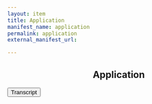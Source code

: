 ```yaml
---
layout: item
title: Application
manifest_name: application
permalink: application
external_manifest_url: 

---
```

<center>
  <h2>
  Application
  </h2>
</center>
<!-- Add an essay or interpretive material below this line,
using HTML or markdown.  Do not modify this file above this line -->
<head>
  <!-- Google tag (gtag.js) -->
<script async src="https://www.googletagmanager.com/gtag/js?id=G-VE0VSZDWME"></script>
<script>
  window.dataLayer = window.dataLayer || [];
  function gtag(){dataLayer.push(arguments);}
  gtag('js', new Date());

  gtag('config', 'G-VE0VSZDWME');
</script>

<button onclick="myFunction()">Transcript</button>

<script>
        function myFunction() {
            var x = document.getElementById("myDIV");
            if (x.style.display === "none" || x.style.display === "") {
                x.style.display = "block";
            } else {
                x.style.display = "none";
            }
        }
</script>

<div id="myDIV" style="display: none; text-align: justify">
Integrating AVAnnotate into the classroom meets pedagogical objectives for instructors working with audio and visual material. In this section, I illustrate how AVAnnotate may be used for analysis— specifically, the goal being to develop an argument which considers if feedback and other qualities of shortwave radio are significant and meaningful features of this type of audio recording. Such an assignment requires students to consider the purpose and history of shortwave radio, how the quality of such recordings is a product but also an essential attribute of such recordings, how these waves travel, the reliability of this form of communication, and what transmission means.

The exhibit below breaks down this work in two ways: student groups and color-coded annotations. The student groups illustrate how annotation sets can be uploaded from multiple student groups into a single AVAnnotate project. Plus, the recording's annotations are two different colors to represent "for" (green) or "against" (red) the above argument. Green annotations argue that the sonic features of shortwave radio are significant as they construct meaningful transmissions. Red annotations argue that the same sonic features are not significant and, in fact, are inhibitive to transmissions.
</div>
